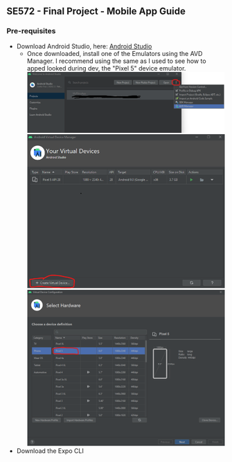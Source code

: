 ## SE572 - Final Project - Mobile App Guide

### Pre-requisites
- Download Android Studio, here: [Android Studio](https://developer.android.com/studio)
  - Once downloaded, install one of the Emulators using the AVD Manager. I recommend using the same as I used to see how to apped looked during dev, the "Pixel 5" device emulator.
    ![Step_1](imgs/step_1.png)
    ![Step_2](imgs/step_2.png)
    ![Step_3](imgs/step_3.png)
    <br>
- Download the Expo CLI
